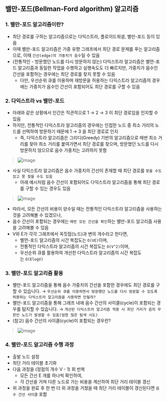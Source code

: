 ## 밸만-포드(Bellman-Ford algorithm) 알고리즘

### 1. 밸만-포드 알고리즘이란?

- 최단 경로를 구하는 알고리즘으로는 다익스트라, 플로이드워셜, 밸만-포드 등이 있음
- 이때 벨만-포드 알고리즘은 가중 유향 그래프에서 최단 경로 문제를 푸는 알고리즘으로, 이때 `간선(edge)의 가중치가 음수`일 수 있음
- (전통적인 - 방문했던 노드를 다시 방문하지 않는) 다익스트라 알고리즘은 벨먼-포드 알고리즘과 동일한 작업을 수행하고 실행속도도 더 빠르지만, 가중치가 음수인 간선을 포함하는 경우에는 최단 경로를 찾지 못할 수 있음
  - 다만, 우선순위 큐를 이용하며 재방문을 허용하는 다익스트라 알고리즘의 경우에는 가중치가 음수인 간선이 포함되어도 최단 경로를 구할 수 있음

### 2. 다익스트라 vs 밸만-포드

- 아래와 같은 상황에서 인간은 직관적으로 1 → 2 → 3 이 최단 경로임을 인지할 수 있음
- 하지만, 전통적인 다익스트라 알고리즘의 경우에는 인접한 노드 중 최소 거리의 노드를 선택하여 방문하기 때문에 1 → 3 을 최단 경로로 인지
  - 즉, 다익스트라 알고리즘은 그리디(Greedy) 기반의 알고리즘으로 매번 최소 거리를 찾아 최소 거리를 붙여가면서 최단 경로를 찾으며, 방문했던 노드를 다시 방문하지 않으므로 음수 가중치는 고려하지 못함
> ![image](https://user-images.githubusercontent.com/82401504/221074735-af2da61f-e7fe-4eea-b06b-40263c9c023b.png)
- 사실 다익스트라 알고리즘은 음수 가중치의 간선이 존재할 때 최단 경로를 `찾을 수도 있고 못 찾을 수도 있음`
  - 아래 예시처럼 음수 간선이 포함되어도 다익스트라 알고리즘을 통해 최단 경로를 구할 수 있는 경우도 있음
> ![image](https://user-images.githubusercontent.com/82401504/221076813-f6bb898e-417e-4654-ac12-2371f396a66a.png)
- 따라서, 모든 간선의 비용이 양수일 때는 전통적인 다익스트라 알고리즘을 사용하는 것을 고려해볼 수 있겠으나,
- 음수 간선이 포함되는 경우에는 `매번 모든 간선을 확인`하는 밸만-포드 알고리즘 사용을 고려해볼 수 있음
- V와 E가 각각 그래프에서 꼭짓점(노드)과 변의 개수라고 한다면,
    - 벨먼-포드 알고리즘의 시간 복잡도는 `O(VE)`이며,
    - 전통적인 다익스트라 알고리즘의 시간 복잡도는 `O(V^2)`이며,
    - 우선순위 큐를 활용하여 개선한 다익스트라 알고리즘의 시간 복잡도는 `O(ElogV)`


### 3. 밸만-포드 알고리즘 활용

- 밸만-포드 알고리즘을 통해 음수 가중치의 간선을 포함한 경우에도 최단 경로를 구할 수 있습니다. → `우선순위 큐를 이용하면서 방문했던 노드를 다시 방문할 수 있도록 허용하는 다익스트라 알고리즘을 사용하면 안될까?`
- 밸만-포드 알고리즘을 통해 그래프 내에 음수 간선의 사이클(cycle)이 포함되는 경우를 탐지할 수 있습니다. → `개선된 다익스트라 알고리즘 적용 시 최단 거리가 음의 무한인 노드가 발생할 수 있음(엄청 많은 탐색 시도)`
- (참고) 음수 간선의 사이클(cycle)이 포함되는 경우란?
> ![image](https://user-images.githubusercontent.com/82401504/221076962-fdcb6da4-4fe0-4b18-8056-0c6a956ec47a.png)

### 4. 밸만-포드 알고리즘 수행 과정

- 출발 노드 설정
- 최단 거리 테이블 초기화
- 다음 과정을 (정점의 개수 V - 1) 회 반복
    - 모든 간선 E 개를 하나씩 확인하여,
    - 각 간선을 거쳐 다른 노드로 가는 비용을 계산하여 최단 거리 테이블 갱신
- 위 과정을 완료 후 한 번 더 위 과정을 거쳤을 때 최단 거리 테이블이 갱신된다면 `음수 간선 사이클` 포함

